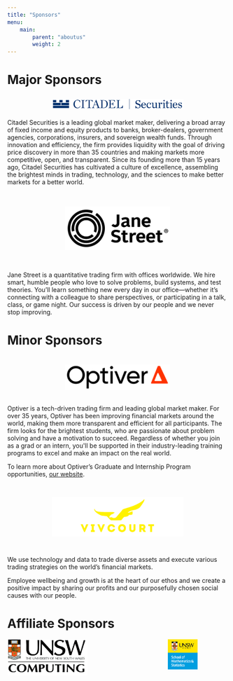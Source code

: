 ```yaml
---
title: "Sponsors"
menu: 
    main:
        parent: "aboutus"
        weight: 2
---
```


<style type="text/css">
.sponsor_logo {
    display: block;
    margin: auto;
    transform: scale(0.6);
}
</style>

# Major Sponsors

<img class="sponsor_logo" src="citadel_securities_logo.png" style="width: 700px;"/>

Citadel Securities is a leading global market maker, delivering a broad array of fixed income and equity products to banks, broker-dealers, government agencies, corporations, insurers, and sovereign wealth funds. Through innovation and efficiency, the firm provides liquidity with the goal of driving price discovery in more than 35 countries and making markets more competitive, open, and transparent. Since its founding more than 15 years ago, Citadel Securities has cultivated a culture of excellence, assembling the brightest minds in trading, technology, and the sciences to make better markets for a better world.

<img class="sponsor_logo" src="jane_street_logo.png" style="width: 400px;"/>

Jane Street is a quantitative trading firm with offices worldwide. We hire smart, humble people who love to solve problems, build systems, and test theories. You’ll learn something new every day in our office—whether it’s connecting with a colleague to share perspectives, or participating in a talk, class, or game night. Our success is driven by our people and we never stop improving.

# Minor Sponsors

<img class="sponsor_logo" src="optiver_logo.png" style="width: 400px;"/>

Optiver is a tech-driven trading firm and leading global market maker. For over 35 years, Optiver has been improving financial markets around the world, making them more transparent and efficient for all participants. The firm looks for the brightest students, who are passionate about problem solving and have a motivation to succeed. Regardless of whether you join as a grad or an intern, you'll be supported in their industry-leading training programs to excel and make an impact on the real world.

To learn more about Optiver’s Graduate and Internship Program opportunities, [our website](https://optiver.com/working-at-optiver/graduate-and-student/).

<img class="sponsor_logo" src="vivcourt_logo.png" style="height: 150px; width: 500px; object-fit: cover;"/>

We use technology and data to trade diverse assets and execute various trading strategies on the world’s financial markets.

Employee wellbeing and growth is at the heart of our ethos and we create a positive impact by sharing our profits and our purposefully chosen social causes with our people.

# Affiliate Sponsors

<div style="display: flex; justify-content: center;">
    <div>
        <img src="unsw_computing_logo.png" style="width: 50%; margin: auto;"/>
    </div>
    <div>
        <img src="unsw_maths_logo.png" style="width: 50%; margin: auto;"/>
    </div>
</div>
